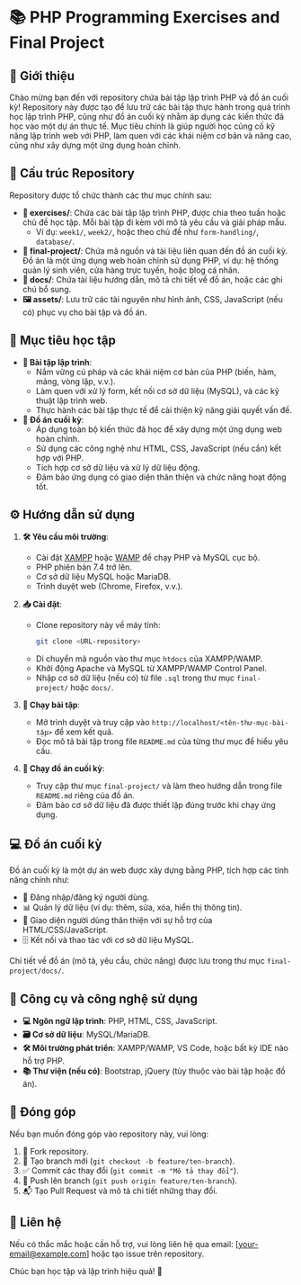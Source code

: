 # 📚 PHP Programming Exercises and Final Project

## 🌟 Giới thiệu
Chào mừng bạn đến với repository chứa bài tập lập trình PHP và đồ án cuối kỳ! Repository này được tạo để lưu trữ các bài tập thực hành trong quá trình học lập trình PHP, cũng như đồ án cuối kỳ nhằm áp dụng các kiến thức đã học vào một dự án thực tế. Mục tiêu chính là giúp người học củng cố kỹ năng lập trình web với PHP, làm quen với các khái niệm cơ bản và nâng cao, cũng như xây dựng một ứng dụng hoàn chỉnh.

## 📂 Cấu trúc Repository
Repository được tổ chức thành các thư mục chính sau:

- **📝 exercises/**: Chứa các bài tập lập trình PHP, được chia theo tuần hoặc chủ đề học tập. Mỗi bài tập đi kèm với mô tả yêu cầu và giải pháp mẫu.
  - Ví dụ: `week1/`, `week2/`, hoặc theo chủ đề như `form-handling/`, `database/`.
- **🚀 final-project/**: Chứa mã nguồn và tài liệu liên quan đến đồ án cuối kỳ. Đồ án là một ứng dụng web hoàn chỉnh sử dụng PHP, ví dụ: hệ thống quản lý sinh viên, cửa hàng trực tuyến, hoặc blog cá nhân.
- **📖 docs/**: Chứa tài liệu hướng dẫn, mô tả chi tiết về đồ án, hoặc các ghi chú bổ sung.
- **🖼️ assets/**: Lưu trữ các tài nguyên như hình ảnh, CSS, JavaScript (nếu có) phục vụ cho bài tập và đồ án.

## 🎯 Mục tiêu học tập
- **📝 Bài tập lập trình**:
  - Nắm vững cú pháp và các khái niệm cơ bản của PHP (biến, hàm, mảng, vòng lặp, v.v.).
  - Làm quen với xử lý form, kết nối cơ sở dữ liệu (MySQL), và các kỹ thuật lập trình web.
  - Thực hành các bài tập thực tế để cải thiện kỹ năng giải quyết vấn đề.
- **🚀 Đồ án cuối kỳ**:
  - Áp dụng toàn bộ kiến thức đã học để xây dựng một ứng dụng web hoàn chỉnh.
  - Sử dụng các công nghệ như HTML, CSS, JavaScript (nếu cần) kết hợp với PHP.
  - Tích hợp cơ sở dữ liệu và xử lý dữ liệu động.
  - Đảm bảo ứng dụng có giao diện thân thiện và chức năng hoạt động tốt.

## ⚙️ Hướng dẫn sử dụng
1. **🛠️ Yêu cầu môi trường**:
   - Cài đặt [XAMPP](https://www.apachefriends.org/) hoặc [WAMP](http://www.wampserver.com/) để chạy PHP và MySQL cục bộ.
   - PHP phiên bản 7.4 trở lên.
   - Cơ sở dữ liệu MySQL hoặc MariaDB.
   - Trình duyệt web (Chrome, Firefox, v.v.).

2. **📥 Cài đặt**:
   - Clone repository này về máy tính:
     ```bash
     git clone <URL-repository>
     ```
   - Di chuyển mã nguồn vào thư mục `htdocs` của XAMPP/WAMP.
   - Khởi động Apache và MySQL từ XAMPP/WAMP Control Panel.
   - Nhập cơ sở dữ liệu (nếu có) từ file `.sql` trong thư mục `final-project/` hoặc `docs/`.

3. **🏃 Chạy bài tập**:
   - Mở trình duyệt và truy cập vào `http://localhost/<tên-thư-mục-bài-tập>` để xem kết quả.
   - Đọc mô tả bài tập trong file `README.md` của từng thư mục để hiểu yêu cầu.

4. **🚀 Chạy đồ án cuối kỳ**:
   - Truy cập thư mục `final-project/` và làm theo hướng dẫn trong file `README.md` riêng của đồ án.
   - Đảm bảo cơ sở dữ liệu đã được thiết lập đúng trước khi chạy ứng dụng.

## 💻 Đồ án cuối kỳ
Đồ án cuối kỳ là một dự án web được xây dựng bằng PHP, tích hợp các tính năng chính như:
- 🔐 Đăng nhập/đăng ký người dùng.
- 📊 Quản lý dữ liệu (ví dụ: thêm, sửa, xóa, hiển thị thông tin).
- 🎨 Giao diện người dùng thân thiện với sự hỗ trợ của HTML/CSS/JavaScript.
- 🗄️ Kết nối và thao tác với cơ sở dữ liệu MySQL.

Chi tiết về đồ án (mô tả, yêu cầu, chức năng) được lưu trong thư mục `final-project/docs/`.

## 🧰 Công cụ và công nghệ sử dụng
- **💻 Ngôn ngữ lập trình**: PHP, HTML, CSS, JavaScript.
- **🗃️ Cơ sở dữ liệu**: MySQL/MariaDB.
- **🛠️ Môi trường phát triển**: XAMPP/WAMP, VS Code, hoặc bất kỳ IDE nào hỗ trợ PHP.
- **📚 Thư viện (nếu có)**: Bootstrap, jQuery (tùy thuộc vào bài tập hoặc đồ án).

## 🤝 Đóng góp
Nếu bạn muốn đóng góp vào repository này, vui lòng:
1. 🍴 Fork repository.
2. 🌿 Tạo branch mới (`git checkout -b feature/ten-branch`).
3. ✅ Commit các thay đổi (`git commit -m "Mô tả thay đổi"`).
4. 🚀 Push lên branch (`git push origin feature/ten-branch`).
5. 📬 Tạo Pull Request và mô tả chi tiết những thay đổi.

## 📧 Liên hệ
Nếu có thắc mắc hoặc cần hỗ trợ, vui lòng liên hệ qua email: [your-email@example.com] hoặc tạo issue trên repository.

Chúc bạn học tập và lập trình hiệu quả! 🎉